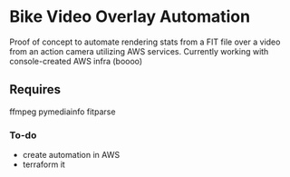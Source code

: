# Bike Video Overlay Automation
Proof of concept to automate rendering stats from a FIT file over a video from an action camera utilizing AWS services. Currently working with console-created AWS infra (boooo)

## Requires
ffmpeg
pymediainfo
fitparse

### To-do
- create automation in AWS
- terraform it
  
